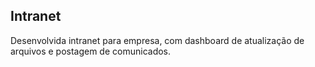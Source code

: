 ## Intranet

Desenvolvida intranet para empresa, com dashboard de atualização de arquivos e postagem de comunicados.